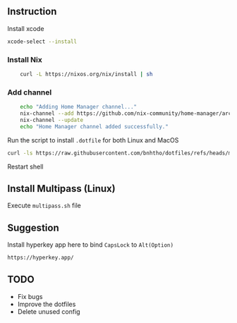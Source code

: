 ## Instruction

Install xcode
```bash
xcode-select --install
```
### Install Nix
```bash
    curl -L https://nixos.org/nix/install | sh
```
### Add channel
```bash
    echo "Adding Home Manager channel..."
    nix-channel --add https://github.com/nix-community/home-manager/archive/master.tar.gz home-manager
    nix-channel --update
    echo "Home Manager channel added successfully."
```

Run the script to install `.dotfile` for both Linux and MacOS
```bash
curl -ls https://raw.githubusercontent.com/bnhtho/dotfiles/refs/heads/main/setup.sh | bash
```
Restart shell

## Install Multipass (Linux)
Execute `multipass.sh` file

## Suggestion
Install hyperkey app here to bind `CapsLock` to `Alt(Option)`
```bash
https://hyperkey.app/
```

## TODO
- Fix bugs 
- Improve the dotfiles 
- Delete unused config